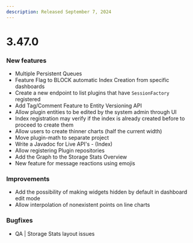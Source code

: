 ```yaml
---
description: Released September 7, 2024
---
```


# 3.47.0

### New features

* Multiple Persistent Queues
* Feature Flag to BLOCK automatic Index Creation from specific dashboards
* Create a new endpoint to list plugins that have `SessionFactory` registered
* Add Tag/Comment Feature to Entity Versioning API
* Allow plugin entities to be edited by the system admin through UI
* Index registration may verify if the index is already created before to proceed to create them
* Allow users to create thinner charts (half the current width)
* Move plugin-math to separate project
* Write a Javadoc for Live API's - (Index)
* Allow registering Plugin repositories
* Add the Graph to the Storage Stats Overview
* New feature for message reactions using emojis

### Improvements

* Add the possibility of making widgets hidden by default in dashboard edit mode
* Allow interpolation of nonexistent points on line charts

### Bugfixes

* QA | Storage Stats layout issues

